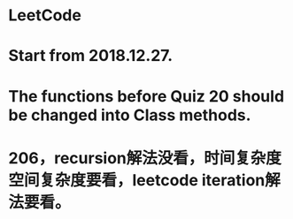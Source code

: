 # LeetCode
# Start from 2018.12.27.
# The functions before Quiz 20 should be changed into Class methods. 
# 206，recursion解法没看，时间复杂度空间复杂度要看，leetcode iteration解法要看。
